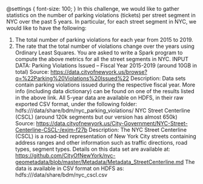 @settings {
  font-size: 100;
}
In this challenge, we would like to gather statistics on the number of parking violations (tickets) per street
segment in NYC over the past 5 years. In particular, for each street segment in NYC, we would like to have
the following:
1. The total number of parking violations for each year from 2015 to 2019.
2. The rate that the total number of violations change over the years using Ordinary Least Squares.
You are asked to write a Spark program to compute the above metrics for all the street segments in NYC.
INPUT DATA:
Parking Violations Issued – Fiscal Year 2015-2019 (around 10GB in total)
Source: https://data.cityofnewyork.us/browse?q=%22Parking%20Violations%20Issued%22
Description: Data sets contain parking violations issued during the respective fiscal year. More info
(including data dictionary) can be found on one of the results listed in the above link. All 5-year data are
available on HDFS, in their raw exported CSV format, under the following folder:
hdfs:///data/share/bdm/nyc_parking_violations/
NYC Street Centerline (CSCL) (around 120k segments but our version has almost 650k)
Source: https://data.cityofnewyork.us/City-Government/NYC-Street-Centerline-CSCL-/exjm-f27b
Description: The NYC Street Centerline (CSCL) is a road-bed representation of New York City streets
containing address ranges and other information such as traffic directions, road types, segment types.
Details on this data set are available at: https://github.com/CityOfNewYork/nyc-geometadata/blob/master/Metadata/Metadata_StreetCenterline.md
The data is available in CSV format on HDFS as:
hdfs:///data/share/bdm/nyc_cscl.csv
